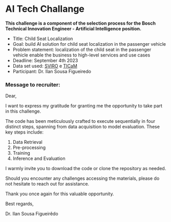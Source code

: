 # AI Tech Challange 

**This challenge is a component of the selection process for the Bosch Technical Innovation Engineer - Artificial Intelligence position.**
* Title: Child Seat Localization
* Goal: build AI solution for child seat localization in the passenger vehicle
* Problem statement: localization of the child seat in the passenger vehicle enable the business to high-level services and use cases
* Deadline: September 4th 2023
* Data set used: [SVIRO](https://sviro.kl.dfki.de/) e [TICaM](https://vizta-tof.kl.dfki.de/cabin-dataset/)
* Participant: Dr. Ilan Sousa Figueiredo

### Message to recruiter:

Dear,

I want to express my gratitude for granting me the opportunity to take part in this challenge.

The code has been meticulously crafted to execute sequentially in four distinct steps, spanning from data acquisition to model evaluation. These key steps include:

1. Data Retrieval
2. Pre-processing
3. Training
4. Inference and Evaluation

I warmly invite you to download the code or clone the repository as needed.

Should you encounter any challenges accessing the materials, please do not hesitate to reach out for assistance.

Thank you once again for this valuable opportunity.

Best regards,

Dr. Ilan Sousa Figueirêdo
